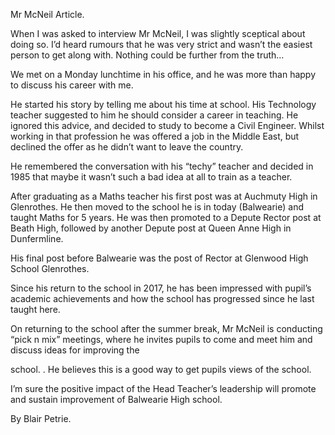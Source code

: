 Mr McNeil Article.

When I was asked to interview Mr McNeil, I was slightly sceptical about doing so. I’d heard rumours that he was very strict and wasn’t the easiest person to get along with. Nothing could be further from the truth…

We met on a Monday lunchtime in his office, and he was more than happy to discuss his career with me.

He started his story by telling me about his time at school. His Technology teacher suggested to him he should consider a career in teaching. He ignored this advice, and decided to study to become a Civil Engineer. Whilst working in that profession he was offered a job in the Middle East, but declined the offer as he didn’t want to leave the country.

He remembered the conversation with his “techy” teacher and decided in 1985 that maybe it wasn’t such a bad idea at all to train as a teacher.

After graduating as a Maths teacher his first post was at Auchmuty High in Glenrothes. He then moved to the school he is in today (Balwearie) and taught Maths for 5 years. He was then promoted to a Depute Rector post at Beath High, followed by another Depute post at Queen Anne High in Dunfermline.

His final post before Balwearie was the post of Rector at Glenwood High School Glenrothes.

Since his return to the school in 2017, he has been impressed with pupil’s academic achievements and how the school has progressed since he last taught here.

On returning to the school after the summer break, Mr McNeil is conducting “pick n mix” meetings, where he invites pupils to come and meet him and discuss ideas for improving the

school. . He believes this is a good way to get pupils views of the school.

I’m sure the positive impact of the Head Teacher’s leadership will promote and sustain improvement of Balwearie High school.

By Blair Petrie.
